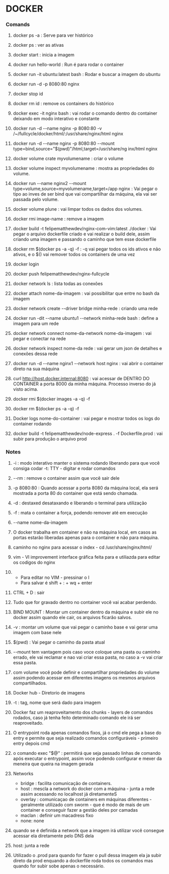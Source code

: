 # DOCKER

### Comands

1. docker ps -a : Serve para ver histórico

2. docker ps : ver as ativas

3. docker start : inicia a imagem

4. docker run hello-world : Run é para rodar o container

5. docker run -it ubuntu:latest bash : Rodar e buscar a imagem do ubuntu

6. docker run -d -p 8080:80 nginx 

7. docker stop id

8. docker rm id : remove os containers do histórico

9. docker exec -it nginx bash : vai rodar o comando dentro do container deixando em modo interativo e constante 

10. docker run -d --name nginx -p 8080:80 -v /~/fullcycle/docker/html/:/usr/share/nginx/html nginx 

11. docker run -d --name nginx -p 8080:80 --mount type=bind,source="$(pwd)"/html,target=/usr/share/ng
inx/html nginx

12. docker volume crate myvolumename : criar o volume

13. docker volume inspect myvolumename : mostra as propriedades do volume.

14. docker run --name nginx2 --mount type=volume,source=myvolumename,target=/app nginx : Vai pegar o tipo ao inves de ser bind que vai compartilhar da máquina, ela vai ser passada pelo volume.

15. docker volume plune : vai limpar todos os dados dos volumes.

16. docker rmi image-name : remove a imagem

17. docker build -t felipematthewdev/nginx-com-vim:latest ./docker : Vai pegar o arquivo dockerfile criado e vai realizar o build dele, assim criando uma imagem e passando o caminho que tem esse dockerfile

18. docker rm $(docker ps -a -q) -f : -q vai pegar todos os ids ativos e não ativos, e o $() vai remover todos os containers de uma vez

19. docker login

20. docker push felipematthewdev/nginx-fullcycle

21. docker network ls : lista todas as conexões

22. docker attach nome-da-imagem : vai possibilitar que entre no bash da imagem

23. docker network create --driver bridge minha-rede : criando uma rede

24. docker run -dit --name ubuntu1 --network minha-rede bash : define a imagem para um rede

25. docker network connect nome-da-network nome-da-imagem : vai pegar e conectar na rede

26. docker network inspect nome-da rede : vai gerar um json de detalhes e conexões dessa rede

27. docker run -d --name nginx1 --network host nginx : vai abrir o container direto na sua máquina

28. curl http://host.docker.internal:8080 : vai acessar de DENTRO DO CONTAINER a porta 8000 da minha máquina. Processo inverso do já visto acima.

29. docker rmi $(docker images -a -q) -f

30. docker rm $(docker ps -a -q) -f

31. Docker logs nome-do-container : vai pegar e mostrar todos os logs do container rodando

32. docker build -t felipematthewdev/node-express . -f Dockerfile.prod : vai subir para produção o arquivo prod

### Notes

1. -i : modo interativo manter o sistema rodando liberando para que você consiga codar  -t: TTY - digitar e rodar comandos

2. --rm : remove o container assim que você sair dele

3. -p 8080:80 : Quando acessar a porta 8080 da máquina local, ela será mostrada a porta 80 do container que está sendo chamada.

4. -d : destaxed desataxando e liberando o terminal para utilização

5. -f : mata o container a força, podendo remover até em execução

6. --name nome-da-imagem

7. O docker trabalha em container e não na máquina local, em casos as portas estarão liberadas apenas para o container e não para máquina.

8. caminho no nginx para acessar o index - cd /usr/share/nginx/html/

9. vim - VI improvement interface gráfica feita para e utiliazda para editar os codigos do nginx

10. - Para editar no VIM - pressinar o I
    - Para salvar é shift + : + wq + enter

11. CTRL + D : sair

12. Tudo que for gravado dentro no container você vai acabar perdendo.

13. BIND MOUNT : Montar um container dentro da máquina e subir ele no docker assim quando ele cair, os arquivos ficarão salvos.

14. -v : montar um volume que vai pegar o caminho base e vai gerar uma imagem com base nele

15. $(pwd) : Vai pegar o caminho da pasta atual

16. --mount tem vantagem pois caso voce coloque uma pasta ou caminho errado, ele vai reclamar e nao vai criar essa pasta, no caso a -v vai criar essa pasta.

17. com volume você pode definir e compartilhar propriedades do volume assim podendo acessar em diferentes imagens os mesmos arquivos compartilhados.

18. Docker hub - Diretorio de imagens

19. -t : tag, nome que será dado para imagem

20. Docker faz um reaproveitamento dos chunks - layers de comandos rodados, caso já tenha feito determinado comando ele irá ser reaproveitado.

21. O entrypoint roda apenas comandos fixos, já o cmd ele pega a base do entry e permite que seja realizado comandos configuráveis  - primeiro entry depois cmd

22. o comando exec "$@" : permitirá que seja passado linhas de comando após executar o entrypoint, assim voce podendo configurar e mexer da meneira que queira na imagem gerada 

23. Networks 
    - bridge : facilita comunicação de containers. 
    - host : mescla a network do docker com a máquina - junta a rede assim acessando no localhost já diretamenteS
    - overlay : comunicaçao de containers em máquinas diferentes - geralmente utilizado com sworm - que é modo de mais de um container e conseguir fazer a gestão deles por camadas
    - maclan : definir um macadress fixo
    - none: none 

24. quando se é definida a network que a imagem irá utilizar você consegue acessar ela diretamente pelo DNS dela

25. host: junta a rede

26. Utilizado o .prod para quando for fazer o pull dessa imagem ela ja subir direto da prod enquando a dockerfile roda todos os comandos mas quando for subir sobe apenas o necessário.
